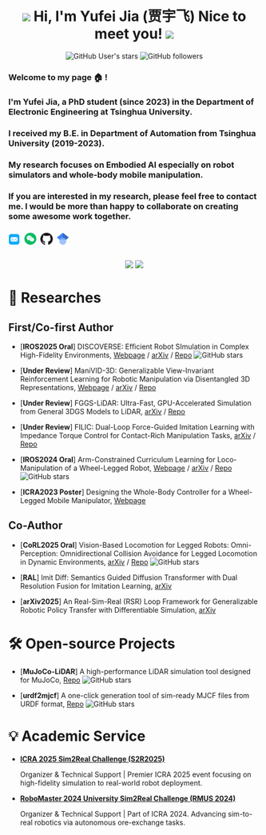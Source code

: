 <div align="center">
  <h1> <img src="https://emojis.slackmojis.com/emojis/images/1531849430/4246/blob-sunglasses.gif?1531849430" width="30"/> Hi, I'm Yufei Jia (贾宇飞) Nice to meet you! <img src="https://media.giphy.com/media/hvRJCLFzcasrR4ia7z/giphy.gif" width="25px"> </h1>
  <!-- <img alt="GitHub User's stars" src="https://img.shields.io/github/stars/TATP-233"> -->
  <img alt="GitHub User's stars" src="https://img.shields.io/badge/stars-930-brightgreen">
  <!-- <img alt="GitHub followers" src="https://img.shields.io/github/followers/TATP-233"> -->
  <img alt="GitHub followers" src="https://img.shields.io/badge/followers-40-blue">
</div>

<p align="center">
 <h3> Welcome to my page 🏠 ! </h3> 
 <h3> I'm <b>Yufei Jia</b>, a PhD student (since 2023) in the Department of Electronic Engineering at Tsinghua University. </h3>
 <h3> I received my B.E. in Department of Automation from Tsinghua University (2019-2023). </h3>
 <h3> My research focuses on <b>Embodied AI</b> especially on robot simulators and whole-body mobile manipulation. </h3>
 <h3> If you are interested in my research, please feel free to contact me. I would be more than happy to collaborate on creating some awesome work together. </h3> 
</p>
</br>

<p  style="margin-top: -10px;">
  <a href="mailto:jyf23@mails.tsinghua.edu.cn"><img src="./assets/icon/email.png" height="24px" style="margin-bottom:-4px"></a>&nbsp;
  <a href="./assets/my_wechat.jpg"><img src="./assets/icon/wechat.png" height="24px" style="margin-bottom:-3px"></a>&nbsp; 
  <a href="https://github.com/TATP-233"><img src="./assets/icon/github.png" height="24px" style="margin-bottom:-3px"></a>&nbsp;
  <a href="https://scholar.google.com/citations?user=T7lpt7YAAAAJ&hl=en"><img src="./assets/icon/scholar.png" height="24px" style="margin-bottom:-3px"></a>&nbsp;
</p>
</br>

<div align="center">
  <img height="180em" src="https://github-readme-stats.vercel.app/api/top-langs/?username=TATP-233&layout=compact">
  <img height="180em" src="https://github-readme-stats.vercel.app/api?username=TATP-233&show_icons=true&theme=tokyonight">
</div>

# 📑 Researches

## First/Co-first Author
- [**IROS2025 Oral**] DISCOVERSE: Efficient Robot SImulation in Complex High-Fidelity Environments, [Webpage](https://air-discoverse.github.io/) / [arXiv](https://arxiv.org/abs/2507.21981) / [Repo](https://github.com/TATP-233/DISCOVERSE) ![GitHub stars](https://img.shields.io/github/stars/TATP-233/DISCOVERSE?style=social)

- [**Under Review**] ManiVID-3D: Generalizable View-Invariant Reinforcement Learning for Robotic Manipulation via Disentangled 3D Representations, [Webpage](https://zheng-joe-lee.github.io/manivid3d/) / [arXiv](https://arxiv.org/abs/2509.11125) / [Repo](https://github.com/TATP-233/DISCOVERSE)

- [**Under Review**] FGGS-LiDAR: Ultra-Fast, GPU-Accelerated Simulation from General 3DGS Models to LiDAR, [arXiv](https://arxiv.org/abs/2507.21981) / [Repo](https://github.com/TATP-233/FGGS-LiDAR)

- [**Under Review**] FILIC: Dual-Loop Force-Guided Imitation Learning with Impedance Torque Control for Contact-Rich Manipulation Tasks, [arXiv](https://arxiv.org/abs/2507.21981) / [Repo](https://github.com/TATP-233/FILIC)

- [**IROS2024 Oral**] Arm-Constrained Curriculum Learning for Loco-Manipulation of a Wheel-Legged Robot, [Webpage](https://acodedog.github.io/wheel-legged-loco-manipulation/) / [arXiv](https://arxiv.org/abs/2403.16535) / [Repo](https://github.com/aCodeDog/legged-robots-manipulation) ![GitHub stars](https://img.shields.io/github/stars/aCodeDog/legged-robots-manipulation?style=social)

- [**ICRA2023 Poster**] Designing the Whole-Body Controller for a Wheel-Legged Mobile Manipulator, [Webpage](https://air.tsinghua.edu.cn/OpenARX6.htm)

## Co-Author

- [**CoRL2025 Oral**] Vision-Based Locomotion for Legged Robots: Omni-Perception: Omnidirectional Collision Avoidance for Legged Locomotion in Dynamic Environments, [arXiv](https://arxiv.org/abs/2505.19214) / [Repo](https://github.com/aCodeDog/OmniPerception) ![GitHub stars](https://img.shields.io/github/stars/aCodeDog/OmniPerception?style=social)

- [**RAL**] Imit Diff: Semantics Guided Diffusion Transformer with Dual Resolution Fusion for Imitation Learning, [arXiv](https://arxiv.org/abs/2502.09649)

- [**arXiv2025**] An Real-Sim-Real (RSR) Loop Framework for Generalizable Robotic Policy Transfer with Differentiable Simulation, [arXiv](https://arxiv.org/abs/2503.10118)


# 🛠 Open-source Projects

- [**MuJoCo-LiDAR**] A high-performance LiDAR simulation tool designed for MuJoCo, [Repo](https://github.com/TATP-233/MuJoCo-LiDAR) ![GitHub stars](https://img.shields.io/github/stars/TATP-233/MuJoCo-LiDAR?style=social)

- [**urdf2mjcf**] A one-click generation tool of sim-ready MJCF files from URDF format, [Repo](https://github.com/TATP-233/urdf2mjcf) ![GitHub stars](https://img.shields.io/github/stars/TATP-233/urdf2mjcf?style=social)

# 💡 Academic Service

- [**ICRA 2025 Sim2Real Challenge (S2R2025)**](http://sim2real.net/track/track?nav=S2R2025)
    
    Organizer & Technical Support | Premier ICRA 2025 event focusing on high-fidelity simulation to real-world robot deployment.

- [**RoboMaster 2024 University Sim2Real Challenge (RMUS 2024)**](http://sim2real.net/track/track/?nav=RMUS2024)

    Organizer & Technical Support | Part of ICRA 2024. Advancing sim-to-real robotics via autonomous ore-exchange tasks.